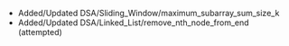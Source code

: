 - Added/Updated DSA/Sliding_Window/maximum_subarray_sum_size_k
- Added/Updated DSA/Linked_List/remove_nth_node_from_end (attempted)